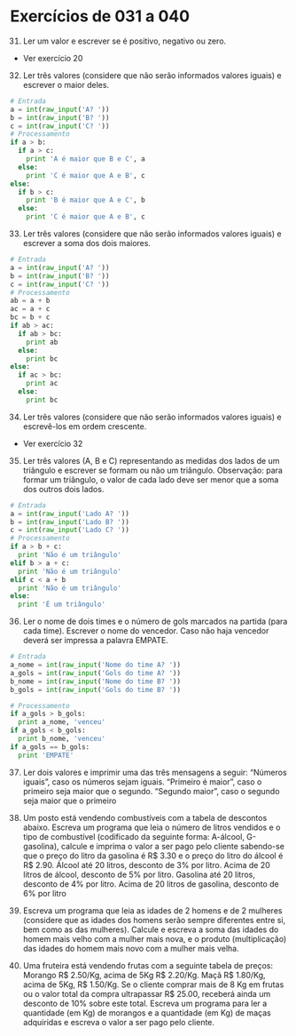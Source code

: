 # Exercícios de 031 a 040

31. Ler um valor e escrever se é positivo, negativo ou zero.

- Ver exercício 20

32. Ler três valores (considere que não serão informados valores iguais) e escrever o maior deles.

```python
# Entrada
a = int(raw_input('A? '))
b = int(raw_input('B? '))
c = int(raw_input('C? '))
# Processamento
if a > b:
  if a > c:
    print 'A é maior que B e C', a
  else:
    print 'C é maior que A e B', c
else:
  if b > c:
    print 'B é maior que A e C', b
  else:
    print 'C é maior que A e B', c  
```
33. Ler três valores (considere que não serão informados valores iguais) e escrever a soma dos dois maiores.

```python
# Entrada
a = int(raw_input('A? '))
b = int(raw_input('B? '))
c = int(raw_input('C? '))
# Processamento
ab = a + b
ac = a + c
bc = b + c
if ab > ac:
  if ab > bc:
    print ab
  else:
    print bc
else:
  if ac > bc:
    print ac
  else:
    print bc 

```

34. Ler três valores (considere que não serão informados valores iguais) e escrevê-los em ordem crescente.
- Ver exercício 32

35. Ler três valores (A, B e C) representando as medidas dos lados de um triângulo e escrever se formam ou não um triângulo. Observação: para formar um triângulo, o valor de cada lado deve ser menor que a soma dos outros dois lados.

```python
# Entrada
a = int(raw_input('Lado A? '))
b = int(raw_input('Lado B? '))
c = int(raw_input('Lado C? '))
# Processamento
if a > b + c:
  print 'Não é um triângulo'
elif b > a + c:
  print 'Não é um triângulo'
elif c < a + b
  print 'Não é um triângulo'
else:
  print 'É um triângulo'
```

36. Ler o nome de dois times e o número de gols marcados na partida (para cada time). Escrever o nome do vencedor. Caso não haja vencedor deverá ser impressa a palavra EMPATE.

```python
# Entrada
a_nome = int(raw_input('Nome do time A? '))
a_gols = int(raw_input('Gols do time A? '))
b_nome = int(raw_input('Nome do time B? '))
b_gols = int(raw_input('Gols do time B? '))

# Processamento
if a_gols > b_gols:
  print a_nome, 'venceu'
if a_gols < b_gols:
  print b_nome, 'venceu'
if a_gols == b_gols:
  print 'EMPATE'  
```

37. Ler dois valores e imprimir uma das três mensagens a seguir: “Números iguais”, caso os números sejam iguais. “Primeiro é maior”, caso o primeiro seja maior que o segundo. “Segundo maior”, caso o segundo seja maior que o primeiro

38. Um posto está vendendo combustíveis com a tabela de descontos abaixo. Escreva um programa que leia o número de litros vendidos e o tipo de combustível (codificado da seguinte forma: A-álcool, G-gasolina), calcule e imprima o valor a ser pago pelo cliente sabendo-se que o preço do litro da gasolina é R$ 3.30 e o preço do litro do álcool é R$ 2.90. Álcool até 20 litros, desconto de 3% por litro. Acima de 20 litros de álcool, desconto de 5% por litro. Gasolina até 20 litros, desconto de 4% por litro. Acima de 20 litros de gasolina, desconto de 6% por litro

39. Escreva um programa que leia as idades de 2 homens e de 2 mulheres (considere que as idades dos homens serão sempre diferentes entre si, bem como as das mulheres). Calcule e escreva a soma das idades do homem mais velho com a mulher mais nova, e o produto (multiplicação) das idades do homem mais novo com a mulher mais velha.

40. Uma fruteira está vendendo frutas com a seguinte tabela de preços: Morango R$ 2.50/Kg, acima de 5Kg R$ 2.20/Kg. Maçã R$ 1.80/Kg, acima de 5Kg, R$ 1.50/Kg. Se o cliente comprar mais de 8 Kg em frutas ou o valor total da compra ultrapassar R$ 25.00, receberá ainda um desconto de 10% sobre este total. Escreva um programa para ler a quantidade (em Kg) de morangos e a quantidade (em Kg) de maças adquiridas e escreva o valor a ser pago pelo cliente.
